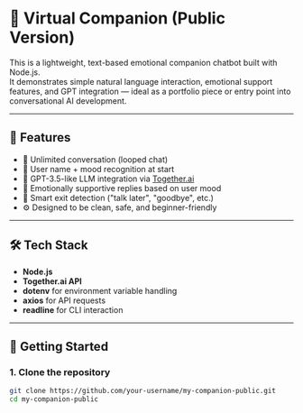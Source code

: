 # 🧠 Virtual Companion (Public Version)

This is a lightweight, text-based emotional companion chatbot built with Node.js.  
It demonstrates simple natural language interaction, emotional support features, and GPT integration — ideal as a portfolio piece or entry point into conversational AI development.

---

## 📌 Features

- 🌸 Unlimited conversation (looped chat)
- 💬 User name + mood recognition at start
- 🧠 GPT-3.5-like LLM integration via [Together.ai](https://together.ai)
- 💖 Emotionally supportive replies based on user mood
- 🧘 Smart exit detection ("talk later", "goodbye", etc.)
- ⚙️ Designed to be clean, safe, and beginner-friendly

---

## 🛠️ Tech Stack

- **Node.js**
- **Together.ai API**
- **dotenv** for environment variable handling
- **axios** for API requests
- **readline** for CLI interaction

---

## 🚀 Getting Started

### 1. Clone the repository

```bash
git clone https://github.com/your-username/my-companion-public.git
cd my-companion-public
